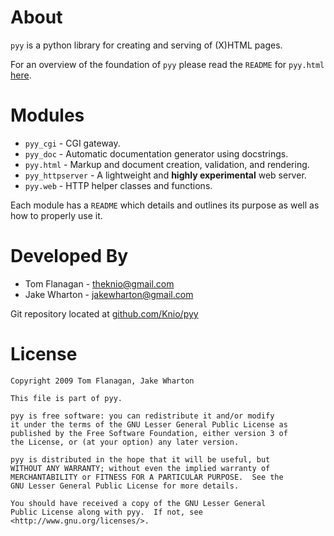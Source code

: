About
=====
`pyy` is a python library for creating and serving of (X)HTML pages.

For an overview of the foundation of `pyy` please read the `README` for
`pyy.html` [here](http://github.com/Knio/pyy/blob/master/pyy/html/README.md).


Modules
=======
*   `pyy_cgi` - CGI gateway.
*   `pyy_doc` - Automatic documentation generator using docstrings.
*   `pyy.html` - Markup and document creation, validation, and rendering.
*   `pyy_httpserver` - A lightweight and __highly experimental__ web server.
*   `pyy.web` - HTTP helper classes and functions.

Each module has a `README` which details and outlines its purpose as well as
how to properly use it.


Developed By
============
* Tom Flanagan - <theknio@gmail.com>
* Jake Wharton - <jakewharton@gmail.com>

Git repository located at
[github.com/Knio/pyy](http://github.com/Knio/pyy)


License
=======
    Copyright 2009 Tom Flanagan, Jake Wharton
    
    This file is part of pyy.
    
    pyy is free software: you can redistribute it and/or modify
    it under the terms of the GNU Lesser General Public License as
    published by the Free Software Foundation, either version 3 of
    the License, or (at your option) any later version.
    
    pyy is distributed in the hope that it will be useful, but
    WITHOUT ANY WARRANTY; without even the implied warranty of
    MERCHANTABILITY or FITNESS FOR A PARTICULAR PURPOSE.  See the
    GNU Lesser General Public License for more details.
    
    You should have received a copy of the GNU Lesser General
    Public License along with pyy.  If not, see
    <http://www.gnu.org/licenses/>.
